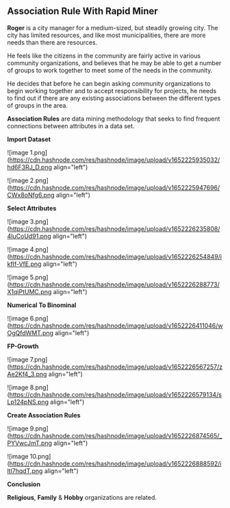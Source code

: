 ## Association Rule With Rapid Miner

**Roger** is a city manager for a medium-sized, but steadily growing city. The city has limited resources, and like most municipalities, there are more needs than there are resources.

He feels like the citizens in the community are fairly active in various community organizations, and believes that he may be able to get a number of groups to work together to meet some of the needs in the community.

He decides that before he can begin asking community organizations to begin working together and to accept responsibility for projects, he needs to find out if there are any existing associations between the different types of groups in the area.

**Association Rules** are data mining methodology that seeks to find frequent connections between attributes in a data set.

**Import Dataset**

![image 1.png](https://cdn.hashnode.com/res/hashnode/image/upload/v1652225935032/hd6F3RJ_D.png align="left")


![image 2.png](https://cdn.hashnode.com/res/hashnode/image/upload/v1652225947696/CWx8oNfg6.png align="left")

**Select Attributes**

![image 3.png](https://cdn.hashnode.com/res/hashnode/image/upload/v1652226235808/4IuCoUd91.png align="left")


![image 4.png](https://cdn.hashnode.com/res/hashnode/image/upload/v1652226254849/ikfIf-VfE.png align="left")


![image 5.png](https://cdn.hashnode.com/res/hashnode/image/upload/v1652226288773/X1qiPtUMC.png align="left")

**Numerical To Binominal**

![image 6.png](https://cdn.hashnode.com/res/hashnode/image/upload/v1652226411046/wOgQfdWMT.png align="left")

**FP-Growth**

![image 7.png](https://cdn.hashnode.com/res/hashnode/image/upload/v1652226567257/zAe2Kf4_3.png align="left")


![image 8.png](https://cdn.hashnode.com/res/hashnode/image/upload/v1652226579134/sLp124pNS.png align="left")

**Create Association Rules**

![image 9.png](https://cdn.hashnode.com/res/hashnode/image/upload/v1652226874565/_PYVwcJmT.png align="left")


![image 10.png](https://cdn.hashnode.com/res/hashnode/image/upload/v1652226888592/iltl7hqdT.png align="left")

**Conclusion**

**Religious**, **Family** & **Hobby** organizations are related.
